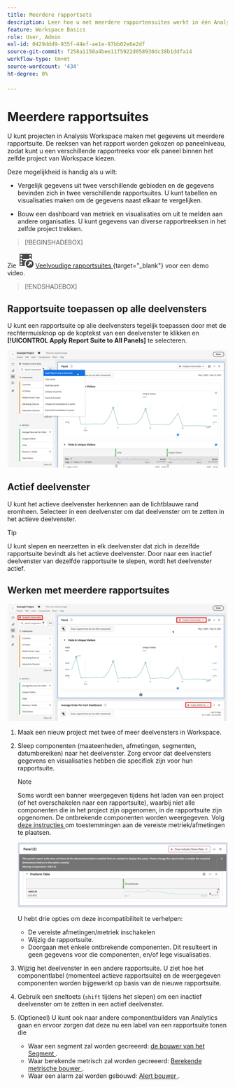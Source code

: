 ```yaml
---
title: Meerdere rapportsets
description: Leer hoe u met meerdere rapportensuites werkt in één Analysis Workspace-project.
feature: Workspace Basics
role: User, Admin
exl-id: 0429ddd9-935f-44ef-ae1e-97bb02e6e2df
source-git-commit: f258a1150a4bee11f5922d058930dc38b1ddfa14
workflow-type: tm+mt
source-wordcount: '434'
ht-degree: 0%

---
```


# Meerdere rapportsuites

U kunt projecten in Analysis Workspace maken met gegevens uit meerdere rapportsuite. De reeksen van het rapport worden gekozen op paneelniveau, zodat kunt u een verschillende rapportreeks voor elk paneel binnen het zelfde project van Workspace kiezen.

Deze mogelijkheid is handig als u wilt:

* Vergelijk gegevens uit twee verschillende gebieden en de gegevens bevinden zich in twee verschillende rapportsuites. U kunt tabellen en visualisaties maken om de gegevens naast elkaar te vergelijken.

* Bouw een dashboard van metriek en visualisaties om uit te melden aan andere organisaties. U kunt gegevens van diverse rapportreeksen in het zelfde project trekken.


>[!BEGINSHADEBOX]

Zie ![ VideoCheckedOut ](/help/assets/icons/VideoCheckedOut.svg) [ Veelvoudige rapportsuites ](https://video.tv.adobe.com/v/32843?quality=12&learn=on){target="_blank"} voor een demo video.

>[!ENDSHADEBOX]


## Rapportsuite toepassen op alle deelvensters

U kunt een rapportsuite op alle deelvensters tegelijk toepassen door met de rechtermuisknop op de koptekst van een deelvenster te klikken en **[!UICONTROL Apply Report Suite to All Panels]** te selecteren.

![](assets/apply-rs-all-panels.png)

## Actief deelvenster

U kunt het actieve deelvenster herkennen aan de lichtblauwe rand eromheen. Selecteer in een deelvenster om dat deelvenster om te zetten in het actieve deelvenster.

>[!TIP]
>
>U kunt slepen en neerzetten in elk deelvenster dat zich in dezelfde rapportsuite bevindt als het actieve deelvenster. Door naar een inactief deelvenster van dezelfde rapportsuite te slepen, wordt het deelvenster actief.
>

## Werken met meerdere rapportsuites

![](assets/mrs-ui.png)

1. Maak een nieuw project met twee of meer deelvensters in Workspace.

1. Sleep componenten (maateenheden, afmetingen, segmenten, datumbereiken) naar het deelvenster. Zorg ervoor dat deelvensters gegevens en visualisaties hebben die specifiek zijn voor hun rapportsuite.


   >[!NOTE]
   >
   >Soms wordt een banner weergegeven tijdens het laden van een project (of het overschakelen naar een rapportsuite), waarbij niet alle componenten die in het project zijn opgenomen, in de rapportsuite zijn opgenomen. De ontbrekende componenten worden weergegeven. Volg [ deze instructies ](/help/admin/admin-console/permissions/product-profile.md) om toestemmingen aan de vereiste metriek/afmetingen te plaatsen.
   >

   ![](assets/incompat-rs.png)

   U hebt drie opties om deze incompatibiliteit te verhelpen:
   * De vereiste afmetingen/metriek inschakelen
   * Wijzig de rapportsuite.
   * Doorgaan met enkele ontbrekende componenten. Dit resulteert in geen gegevens voor die componenten, en/of lege visualisaties.

1. Wijzig het deelvenster in een andere rapportsuite. U ziet hoe het componentlabel (momenteel actieve rapportsuite) en de weergegeven componenten worden bijgewerkt op basis van de nieuwe rapportsuite.

1. Gebruik een sneltoets (`shift` tijdens het slepen) om een inactief deelvenster om te zetten in een actief deelvenster.

1. (Optioneel) U kunt ook naar andere componentbuilders van Analytics gaan en ervoor zorgen dat deze nu een label van een rapportsuite tonen die

   * Waar een segment zal worden gecreeerd: [ de bouwer van het Segment ](https://experienceleague.adobe.com/docs/analytics/components/segmentation/segmentation-workflow/seg-build.html?lang=nl-NL).
   * Waar berekende metrisch zal worden gecreeerd: [ Berekende metrische bouwer ](https://experienceleague.adobe.com/docs/analytics/components/calculated-metrics/calcmetric-workflow/cm-build-metrics.html?lang=nl-NL).
   * Waar een alarm zal worden gebouwd: [ Alert bouwer ](https://experienceleague.adobe.com/docs/analytics/components/alerts/alert-builder.html?lang=nl-NL).
